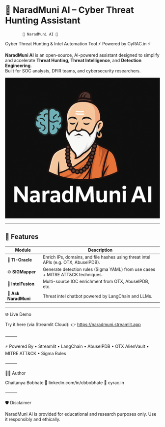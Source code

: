 # 🧠 NaradMuni AI – Cyber Threat Hunting Assistant

            🤖 NaradMuni AI 🤖
  Cyber Threat Hunting & Intel Automation Tool
            ⚡ Powered by CyRAC.in ⚡

**NaradMuni AI** is an open-source, AI-powered assistant designed to simplify and accelerate **Threat Hunting**, **Threat Intelligence**, and **Detection Engineering**.  
Built for SOC analysts, DFIR teams, and cybersecurity researchers.

![NaradMuni Logo](NaradMuni_Logo.png)

---

## 🚀 Features

| Module         | Description |
|----------------|-------------|
| 🧠 **TI-Oracle**     | Enrich IPs, domains, and file hashes using threat intel APIs (e.g. OTX, AbuseIPDB). |
| ⚙️ **SIGMapper**     | Generate detection rules (Sigma YAML) from use cases + MITRE ATT&CK techniques. |
| 🧩 **IntelFusion**   | Multi-source IOC enrichment from OTX, AbuseIPDB, etc. |
| 💬 **Ask NaradMuni** | Threat intel chatbot powered by LangChain and LLMs. |

---

🌐 Live Demo

Try it here (via Streamlit Cloud):
👉 https://naradmuni.streamlit.app

⸻

⚡ Powered By
	•	Streamlit
	•	LangChain
	•	AbuseIPDB
	•	OTX AlienVault
	•	MITRE ATT&CK
	•	Sigma Rules

⸻

👨‍💻 Author

Chaitanya Bobhate
🔗 linkedin.com/in/cbbobhate
🔗 cyrac.in

⸻

🛡️ Disclaimer

NaradMuni AI is provided for educational and research purposes only. Use it responsibly and ethically.
